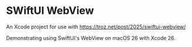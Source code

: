 # SWiftUI WebView

An Xcode project for use with https://troz.net/post/2025/swiftui-webview/

Demonstrating using SwiftUI's WebView on macOS 26 with Xcode 26.
